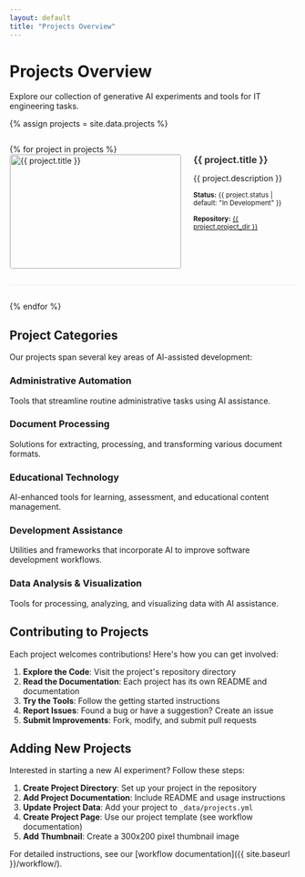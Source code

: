 ```yaml
---
layout: default
title: "Projects Overview"
---
```


# Projects Overview

Explore our collection of generative AI experiments and tools for IT engineering tasks.

{% assign projects = site.data.projects %}
<div class="projects-list">
  {% for project in projects %}
  <div class="project-item">
    <div class="project-thumbnail">
      <img src="{{ site.baseurl }}/assets/images/{{ project.thumbnail | default: 'placeholder-300x200.png' }}" 
           alt="{{ project.title }}" width="300" height="200">
    </div>
    <div class="project-content">
      <h3><a href="{{ site.baseurl }}/projects/{{ project.slug }}/">{{ project.title }}</a></h3>
      <p>{{ project.description }}</p>
      <p><small><strong>Status:</strong> {{ project.status | default: "In Development" }}</small></p>
      <p><small><strong>Repository:</strong> <a href="{{ site.github.repository_url }}/tree/master/{{ project.project_dir }}">{{ project.project_dir }}</a></small></p>
    </div>
  </div>
  {% endfor %}
</div>

## Project Categories

Our projects span several key areas of AI-assisted development:

### Administrative Automation
Tools that streamline routine administrative tasks using AI assistance.

### Document Processing
Solutions for extracting, processing, and transforming various document formats.

### Educational Technology
AI-enhanced tools for learning, assessment, and educational content management.

### Development Assistance
Utilities and frameworks that incorporate AI to improve software development workflows.

### Data Analysis & Visualization
Tools for processing, analyzing, and visualizing data with AI assistance.

## Contributing to Projects

Each project welcomes contributions! Here's how you can get involved:

1. **Explore the Code**: Visit the project's repository directory
2. **Read the Documentation**: Each project has its own README and documentation
3. **Try the Tools**: Follow the getting started instructions
4. **Report Issues**: Found a bug or have a suggestion? Create an issue
5. **Submit Improvements**: Fork, modify, and submit pull requests

## Adding New Projects

Interested in starting a new AI experiment? Follow these steps:

1. **Create Project Directory**: Set up your project in the repository
2. **Add Project Documentation**: Include README and usage instructions
3. **Update Project Data**: Add your project to `_data/projects.yml`
4. **Create Project Page**: Use our project template (see workflow documentation)
5. **Add Thumbnail**: Create a 300x200 pixel thumbnail image

For detailed instructions, see our [workflow documentation]({{ site.baseurl }}/workflow/).

<style>
.projects-list {
  margin: 2em 0;
}

.project-item {
  display: flex;
  margin-bottom: 2em;
  padding-bottom: 2em;
  border-bottom: 1px solid #eee;
  align-items: flex-start;
}

.project-thumbnail {
  flex-shrink: 0;
  margin-right: 1.5em;
}

.project-thumbnail img {
  border: 1px solid #ddd;
  border-radius: 4px;
}

.project-content {
  flex: 1;
}

.project-content h3 {
  margin-top: 0;
  margin-bottom: 0.5em;
}

.project-content h3 a {
  text-decoration: none;
  color: #333;
}

.project-content h3 a:hover {
  color: #0366d6;
}

@media (max-width: 768px) {
  .project-item {
    flex-direction: column;
  }
  
  .project-thumbnail {
    margin-right: 0;
    margin-bottom: 1em;
    align-self: center;
  }
}
</style>

